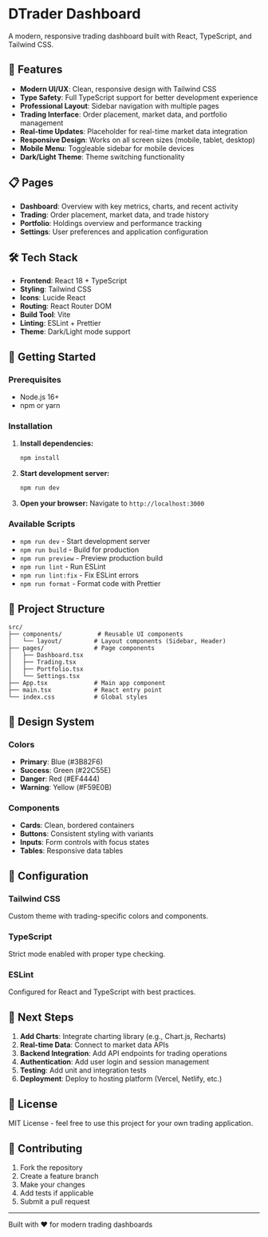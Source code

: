 # DTrader Dashboard

A modern, responsive trading dashboard built with React, TypeScript, and Tailwind CSS.

## 🚀 Features

- **Modern UI/UX**: Clean, responsive design with Tailwind CSS
- **Type Safety**: Full TypeScript support for better development experience
- **Professional Layout**: Sidebar navigation with multiple pages
- **Trading Interface**: Order placement, market data, and portfolio management
- **Real-time Updates**: Placeholder for real-time market data integration
- **Responsive Design**: Works on all screen sizes (mobile, tablet, desktop)
- **Mobile Menu**: Toggleable sidebar for mobile devices
- **Dark/Light Theme**: Theme switching functionality

## 📋 Pages

- **Dashboard**: Overview with key metrics, charts, and recent activity
- **Trading**: Order placement, market data, and trade history
- **Portfolio**: Holdings overview and performance tracking
- **Settings**: User preferences and application configuration

## 🛠️ Tech Stack

- **Frontend**: React 18 + TypeScript
- **Styling**: Tailwind CSS
- **Icons**: Lucide React
- **Routing**: React Router DOM
- **Build Tool**: Vite
- **Linting**: ESLint + Prettier
- **Theme**: Dark/Light mode support

## 🚀 Getting Started

### Prerequisites

- Node.js 16+ 
- npm or yarn

### Installation

1. **Install dependencies:**
   ```bash
   npm install
   ```

2. **Start development server:**
   ```bash
   npm run dev
   ```

3. **Open your browser:**
   Navigate to `http://localhost:3000`

### Available Scripts

- `npm run dev` - Start development server
- `npm run build` - Build for production
- `npm run preview` - Preview production build
- `npm run lint` - Run ESLint
- `npm run lint:fix` - Fix ESLint errors
- `npm run format` - Format code with Prettier

## 📁 Project Structure

```
src/
├── components/          # Reusable UI components
│   └── layout/         # Layout components (Sidebar, Header)
├── pages/              # Page components
│   ├── Dashboard.tsx
│   ├── Trading.tsx
│   ├── Portfolio.tsx
│   └── Settings.tsx
├── App.tsx             # Main app component
├── main.tsx            # React entry point
└── index.css           # Global styles
```

## 🎨 Design System

### Colors
- **Primary**: Blue (#3B82F6)
- **Success**: Green (#22C55E)
- **Danger**: Red (#EF4444)
- **Warning**: Yellow (#F59E0B)

### Components
- **Cards**: Clean, bordered containers
- **Buttons**: Consistent styling with variants
- **Inputs**: Form controls with focus states
- **Tables**: Responsive data tables

## 🔧 Configuration

### Tailwind CSS
Custom theme with trading-specific colors and components.

### TypeScript
Strict mode enabled with proper type checking.

### ESLint
Configured for React and TypeScript with best practices.

## 🚀 Next Steps

1. **Add Charts**: Integrate charting library (e.g., Chart.js, Recharts)
2. **Real-time Data**: Connect to market data APIs
3. **Backend Integration**: Add API endpoints for trading operations
4. **Authentication**: Add user login and session management
5. **Testing**: Add unit and integration tests
6. **Deployment**: Deploy to hosting platform (Vercel, Netlify, etc.)

## 📝 License

MIT License - feel free to use this project for your own trading application.

## 🤝 Contributing

1. Fork the repository
2. Create a feature branch
3. Make your changes
4. Add tests if applicable
5. Submit a pull request

---

Built with ❤️ for modern trading dashboards 